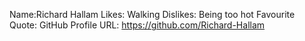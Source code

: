 Name:Richard Hallam
Likes: Walking
Dislikes: Being too hot 
Favourite Quote:
GitHub Profile URL: https://github.com/Richard-Hallam
